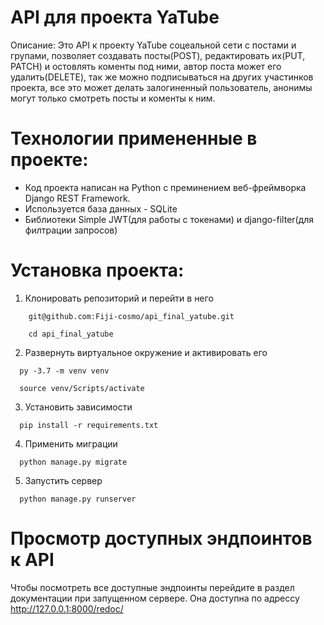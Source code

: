 # API для проекта YaTube
Описание:
Это API к проекту YaTube соцеальной сети с постами и групами, позволяет создавать посты(POST), редактировать их(PUT, PATCH) и остовлять коменты под ними, автор поста может его удалить(DELETE), так же можно подписываться на других участинков проекта, все это может делать залогиненный пользователь, анонимы могут только смотреть посты и коменты к ним.

# Технологии примененные в проекте:
- Код проекта написан на Python с преминением веб-фреймворка Django REST Framework.
- Используется база данных - SQLite
- Библиотеки Simple JWT(для работы с токенами) и django-filter(для филтрации запросов)

# Установка проекта:
1. Клонировать репозиторий и перейти в него
```
    git@github.com:Fiji-cosmo/api_final_yatube.git
    
    cd api_final_yatube
```
2. Развернуть виртуальное окружение и активировать его
```
  py -3.7 -m venv venv
  
  source venv/Scripts/activate
```
3. Установить зависимости
```
  pip install -r requirements.txt
```
4. Применить миграции
```
  python manage.py migrate
```
5. Запустить сервер
```
  python manage.py runserver
```
# Просмотр доступных эндпоинтов к API
Чтобы посмотреть все доступные эндпоинты перейдите в раздел документации при запущенном сервере. Она доступна по адрессу  http://127.0.0.1:8000/redoc/

